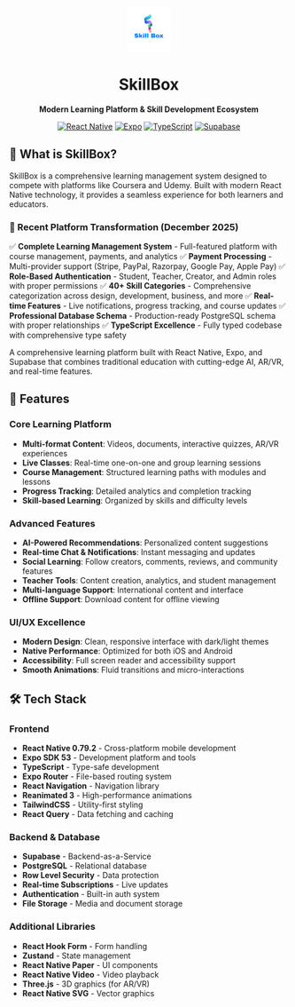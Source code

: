 <div align="center">
  <img src="./assets/images/icon.png" alt="SkillBox Logo" width="80" height="80">
  
  # SkillBox
  **Modern Learning Platform & Skill Development Ecosystem**
  
  [![React Native](https://img.shields.io/badge/React%20Native-0.81.4-61DAFB?style=flat&logo=react)](https://reactnative.dev)
  [![Expo](https://img.shields.io/badge/Expo%20SDK-54-000020?style=flat&logo=expo)](https://expo.dev)
  [![TypeScript](https://img.shields.io/badge/TypeScript-5.9.2-3178C6?style=flat&logo=typescript&logoColor=white)](https://typescriptlang.org)
  [![Supabase](https://img.shields.io/badge/Supabase-3ECF8E?style=flat&logo=supabase&logoColor=white)](https://supabase.com)
</div>

## 🎯 What is SkillBox?

SkillBox is a comprehensive learning management system designed to compete with platforms like Coursera and Udemy. Built with modern React Native technology, it provides a seamless experience for both learners and educators.

### 🌟 Recent Platform Transformation (December 2025)

✅ **Complete Learning Management System** - Full-featured platform with course management, payments, and analytics
✅ **Payment Processing** - Multi-provider support (Stripe, PayPal, Razorpay, Google Pay, Apple Pay)
✅ **Role-Based Authentication** - Student, Teacher, Creator, and Admin roles with proper permissions
✅ **40+ Skill Categories** - Comprehensive categorization across design, development, business, and more
✅ **Real-time Features** - Live notifications, progress tracking, and course updates
✅ **Professional Database Schema** - Production-ready PostgreSQL schema with proper relationships
✅ **TypeScript Excellence** - Fully typed codebase with comprehensive type safety

A comprehensive learning platform built with React Native, Expo, and Supabase that combines traditional education with cutting-edge AI, AR/VR, and real-time features.

## 🚀 Features

### Core Learning Platform
- **Multi-format Content**: Videos, documents, interactive quizzes, AR/VR experiences
- **Live Classes**: Real-time one-on-one and group learning sessions
- **Course Management**: Structured learning paths with modules and lessons
- **Progress Tracking**: Detailed analytics and completion tracking
- **Skill-based Learning**: Organized by skills and difficulty levels

### Advanced Features
- **AI-Powered Recommendations**: Personalized content suggestions
- **Real-time Chat & Notifications**: Instant messaging and updates
- **Social Learning**: Follow creators, comments, reviews, and community features
- **Teacher Tools**: Content creation, analytics, and student management
- **Multi-language Support**: International content and interface
- **Offline Support**: Download content for offline viewing

### UI/UX Excellence
- **Modern Design**: Clean, responsive interface with dark/light themes
- **Native Performance**: Optimized for both iOS and Android
- **Accessibility**: Full screen reader and accessibility support
- **Smooth Animations**: Fluid transitions and micro-interactions

## 🛠 Tech Stack

### Frontend
- **React Native 0.79.2** - Cross-platform mobile development
- **Expo SDK 53** - Development platform and tools
- **TypeScript** - Type-safe development
- **Expo Router** - File-based routing system
- **React Navigation** - Navigation library
- **Reanimated 3** - High-performance animations
- **TailwindCSS** - Utility-first styling
- **React Query** - Data fetching and caching

### Backend & Database
- **Supabase** - Backend-as-a-Service
- **PostgreSQL** - Relational database
- **Row Level Security** - Data protection
- **Real-time Subscriptions** - Live updates
- **Authentication** - Built-in auth system
- **File Storage** - Media and document storage

### Additional Libraries
- **React Hook Form** - Form handling
- **Zustand** - State management
- **React Native Paper** - UI components
- **React Native Video** - Video playback
- **Three.js** - 3D graphics (for AR/VR)
- **React Native SVG** - Vector graphics

